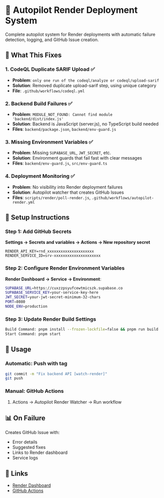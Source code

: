 # 🚀 Autopilot Render Deployment System

Complete autopilot system for Render deployments with automatic failure detection, logging, and GitHub Issue creation.

## 🎯 What This Fixes

### 1. CodeQL Duplicate SARIF Upload ✅
- **Problem**: `only one run of the codeql/analyze or codeql/upload-sarif`
- **Solution**: Removed duplicate upload-sarif step, using unique category
- **File**: `.github/workflows/codeql.yml`

### 2. Backend Build Failures ✅
- **Problem**: `MODULE_NOT_FOUND: Cannot find module 'backend/dist/index.js'`
- **Solution**: Backend is JavaScript (server.js), no TypeScript build needed
- **Files**: `backend/package.json`, `backend/env-guard.js`

### 3. Missing Environment Variables ✅
- **Problem**: Missing `SUPABASE_URL`, `JWT_SECRET`, etc.
- **Solution**: Environment guards that fail fast with clear messages
- **Files**: `backend/env-guard.js`, `src/env-guard.ts`

### 4. Deployment Monitoring ✅
- **Problem**: No visibility into Render deployment failures
- **Solution**: Autopilot watcher that creates GitHub Issues
- **Files**: `scripts/render/poll-render.js`, `.github/workflows/autopilot-render.yml`

## 🔧 Setup Instructions

### Step 1: Add GitHub Secrets

**Settings → Secrets and variables → Actions → New repository secret**

```
RENDER_API_KEY=rnd_xxxxxxxxxxxxxxxxxxxxx
RENDER_SERVICE_ID=srv-xxxxxxxxxxxxxxxxxxxxx
```

### Step 2: Configure Render Environment Variables

**Render Dashboard → Service → Environment**:

```bash
SUPABASE_URL=https://cuxzzpsyufcewtmicszk.supabase.co
SUPABASE_SERVICE_KEY=your-service-key-here
JWT_SECRET=your-jwt-secret-minimum-32-chars
PORT=8080
NODE_ENV=production
```

### Step 3: Update Render Build Settings

```bash
Build Command: pnpm install --frozen-lockfile=false && pnpm run build
Start Command: pnpm start
```

## 🚀 Usage

### Automatic: Push with tag
```bash
git commit -m "Fix backend API [watch-render]"
git push
```

### Manual: GitHub Actions
1. Actions → Autopilot Render Watcher → Run workflow

## 📊 On Failure

Creates GitHub Issue with:
- Error details
- Suggested fixes
- Links to Render dashboard
- Service logs

## 🔗 Links

- [Render Dashboard](https://dashboard.render.com)
- [GitHub Actions](https://github.com/elevateforhumanity/fix2/actions)
